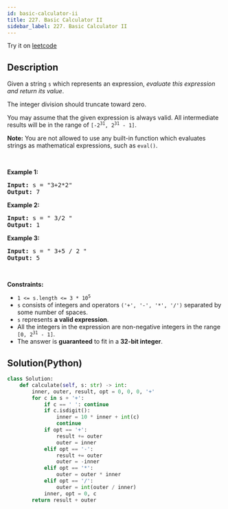 ```yaml
---
id: basic-calculator-ii
title: 227. Basic Calculator II
sidebar_label: 227. Basic Calculator II
---
```


Try it on <a href='https://leetcode.com/problems/basic-calculator-ii'>leetcode</a>
## Description
<div class="description">
<div><p>Given a string <code>s</code> which represents an expression, <em>evaluate this expression and return its value</em>.&nbsp;</p>

<p>The integer division should truncate toward zero.</p>

<p>You may assume that the given expression is always valid. All intermediate results will be in the range of <code>[-2<sup>31</sup>, 2<sup>31</sup> - 1]</code>.</p>

<p><strong>Note:</strong> You are not allowed to use any built-in function which evaluates strings as mathematical expressions, such as <code>eval()</code>.</p>

<p>&nbsp;</p>
<p><strong>Example 1:</strong></p>
<pre><strong>Input:</strong> s = "3+2*2"
<strong>Output:</strong> 7
</pre><p><strong>Example 2:</strong></p>
<pre><strong>Input:</strong> s = " 3/2 "
<strong>Output:</strong> 1
</pre><p><strong>Example 3:</strong></p>
<pre><strong>Input:</strong> s = " 3+5 / 2 "
<strong>Output:</strong> 5
</pre>
<p>&nbsp;</p>
<p><strong>Constraints:</strong></p>

<ul>
	<li><code>1 &lt;= s.length &lt;= 3 * 10<sup>5</sup></code></li>
	<li><code>s</code> consists of integers and operators <code>('+', '-', '*', '/')</code> separated by some number of spaces.</li>
	<li><code>s</code> represents <strong>a valid expression</strong>.</li>
	<li>All the integers in the expression are non-negative integers in the range <code>[0, 2<sup>31</sup> - 1]</code>.</li>
	<li>The answer is <strong>guaranteed</strong> to fit in a <strong>32-bit integer</strong>.</li>
</ul>
</div>
</div>

## Solution(Python)
```Python
class Solution:
    def calculate(self, s: str) -> int:
        inner, outer, result, opt = 0, 0, 0, '+'
        for c in s + '+':
            if c == ' ': continue
            if c.isdigit():
                inner = 10 * inner + int(c)
                continue
            if opt == '+':
                result += outer
                outer = inner
            elif opt == '-':
                result += outer
                outer = -inner
            elif opt == '*':
                outer = outer * inner
            elif opt == '/':
                outer = int(outer / inner)
            inner, opt = 0, c
        return result + outer

```